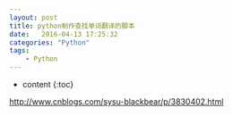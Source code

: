 ```yaml
---
layout: post
title: python制作查找单词翻译的脚本
date:   2016-04-13 17:25:32
categories: "Python"
tags: 
    - Python
---
```


* content
{:toc}

http://www.cnblogs.com/sysu-blackbear/p/3830402.html

